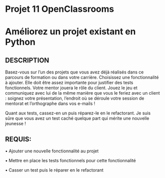 ##
# **Projet 11 OpenClassrooms**

##
# **Améliorez un projet existant en Python**

## DESCRIPTION

Basez-vous sur l’un des projets que vous avez déjà réalisés dans ce parcours de formation ou dans votre carrière. Choisissez une fonctionnalité à ajouter. Elle doit être assez importante pour justifier des tests fonctionnels. Votre mentor jouera le rôle du client. Jouez le jeu et communiquez avec lui de la même manière que vous le feriez avec un client : soignez votre présentation, l’endroit où se déroule votre session de mentorat et l’orthographe dans vos e-mails !

Quant aux tests, cassez-en un puis réparez-le en le refactorant. Je suis sûre que vous avez un test caché quelque part qui mérite une nouvelle jeunesse !

## REQUIS:

• Ajouter une nouvelle fonctionnalité au projet 

• Mettre en place les tests fonctionnels pour cette fonctionnalité

• Casser un test puis le réparer en le refactorant



